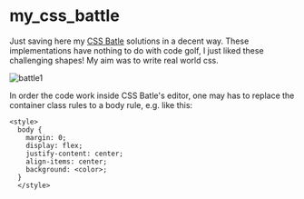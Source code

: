 # my_css_battle
Just saving here my [CSS Batle](https://cssbattle.dev/) solutions in a decent way.
These implementations have nothing to do with code golf, I just liked these challenging shapes! My aim was to write real world css.

![battle1](https://github.com/ttapupy/my_css_battle/assets/23095938/9178b2df-6f26-462b-b3c5-2acd31c2b37f)

In order the code work inside CSS Batle's editor, one may has to replace the container class rules to a body rule, e.g. like this:

    <style>
      body {
        margin: 0;
        display: flex;
        justify-content: center;
        align-items: center;
        background: <color>;
      }
      </style>
      
